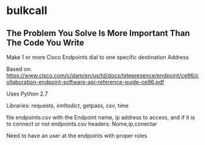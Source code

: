 # bulkcall

## The Problem You Solve Is More Important Than The Code You Write

Make 1 or more Cisco Endpoints dial to one specific destination Address

Based on: https://www.cisco.com/c/dam/en/us/td/docs/telepresence/endpoint/ce96/collaboration-endpoint-software-api-reference-guide-ce96.pdf

Uses Python 2.7

Libraries: requests, xmltodict, getpass, csv, time

file endpoints.csv with the Endpoint name, ip address to access, and if it is to connect or not
endpoints.csv headers: Nome,ip,conectar

Need to have an user at the endpoints with proper roles
